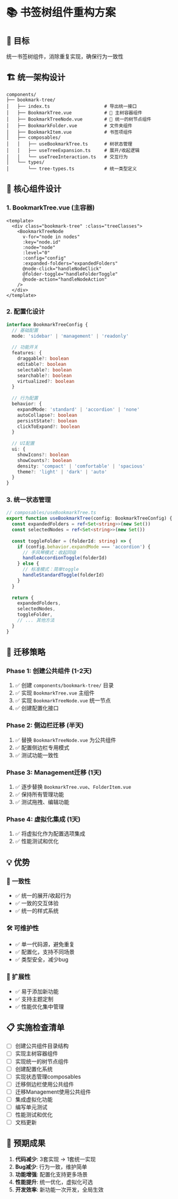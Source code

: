 # 📚 书签树组件重构方案

## 🎯 目标
统一书签树组件，消除重复实现，确保行为一致性

## 🏗️ 统一架构设计

```
components/
├── bookmark-tree/
│   ├── index.ts                    # 导出统一接口
│   ├── BookmarkTree.vue            # 🎯 主树容器组件
│   ├── BookmarkTreeNode.vue        # 🎯 统一的树节点组件
│   ├── BookmarkFolder.vue          # 文件夹组件
│   ├── BookmarkItem.vue            # 书签项组件
│   ├── composables/
│   │   ├── useBookmarkTree.ts      # 树状态管理
│   │   ├── useTreeExpansion.ts     # 展开/收起逻辑
│   │   └── useTreeInteraction.ts   # 交互行为
│   └── types/
│       └── tree-types.ts           # 统一类型定义
```

## 🔧 核心组件设计

### 1. BookmarkTree.vue (主容器)
```vue
<template>
  <div class="bookmark-tree" :class="treeClasses">
    <BookmarkTreeNode
      v-for="node in nodes"
      :key="node.id"
      :node="node"
      :level="0"
      :config="config"
      :expanded-folders="expandedFolders"
      @node-click="handleNodeClick"
      @folder-toggle="handleFolderToggle"
      @node-action="handleNodeAction"
    />
  </div>
</template>
```

### 2. 配置化设计
```typescript
interface BookmarkTreeConfig {
  // 基础配置
  mode: 'sidebar' | 'management' | 'readonly'
  
  // 功能开关
  features: {
    draggable?: boolean
    editable?: boolean
    selectable?: boolean
    searchable?: boolean
    virtualized?: boolean
  }
  
  // 行为配置
  behavior: {
    expandMode: 'standard' | 'accordion' | 'none'
    autoCollapse?: boolean
    persistState?: boolean
    clickToExpand?: boolean
  }
  
  // UI配置
  ui: {
    showIcons?: boolean
    showCounts?: boolean
    density: 'compact' | 'comfortable' | 'spacious'
    theme?: 'light' | 'dark' | 'auto'
  }
}
```

### 3. 统一状态管理
```typescript
// composables/useBookmarkTree.ts
export function useBookmarkTree(config: BookmarkTreeConfig) {
  const expandedFolders = ref<Set<string>>(new Set())
  const selectedNodes = ref<Set<string>>(new Set())
  
  const toggleFolder = (folderId: string) => {
    if (config.behavior.expandMode === 'accordion') {
      // 手风琴模式：收起同级
      handleAccordionToggle(folderId)
    } else {
      // 标准模式：简单toggle
      handleStandardToggle(folderId)
    }
  }
  
  return {
    expandedFolders,
    selectedNodes,
    toggleFolder,
    // ... 其他方法
  }
}
```

## 🔄 迁移策略

### Phase 1: 创建公共组件 (1-2天)
1. ✅ 创建 `components/bookmark-tree/` 目录
2. ✅ 实现 `BookmarkTree.vue` 主组件
3. ✅ 实现 `BookmarkTreeNode.vue` 统一节点
4. ✅ 创建配置化接口

### Phase 2: 侧边栏迁移 (半天)
1. ✅ 替换 `BookmarkTreeNode.vue` 为公共组件
2. ✅ 配置侧边栏专用模式
3. ✅ 测试功能一致性

### Phase 3: Management迁移 (1天)
1. ✅ 逐步替换 `BookmarkTree.vue`、`FolderItem.vue`
2. ✅ 保持所有管理功能
3. ✅ 测试拖拽、编辑功能

### Phase 4: 虚拟化集成 (1天)
1. ✅ 将虚拟化作为配置选项集成
2. ✅ 性能测试和优化

## 💡 优势

### 🎯 一致性
- ✅ 统一的展开/收起行为
- ✅ 一致的交互体验
- ✅ 统一的样式系统

### 🛠️ 可维护性
- ✅ 单一代码源，避免重复
- ✅ 配置化，支持不同场景
- ✅ 类型安全，减少bug

### 🚀 扩展性
- ✅ 易于添加新功能
- ✅ 支持主题定制
- ✅ 性能优化集中管理

## 📋 实施检查清单

- [ ] 创建公共组件目录结构
- [ ] 实现主树容器组件
- [ ] 实现统一的树节点组件
- [ ] 创建配置化系统
- [ ] 实现状态管理composables
- [ ] 迁移侧边栏使用公共组件
- [ ] 迁移Management使用公共组件
- [ ] 集成虚拟化功能
- [ ] 编写单元测试
- [ ] 性能测试和优化
- [ ] 文档更新

## 🎉 预期成果

1. **代码减少**: 3套实现 → 1套统一实现
2. **Bug减少**: 行为一致，维护简单
3. **功能增强**: 配置化支持更多场景
4. **性能提升**: 统一优化，虚拟化可选
5. **开发效率**: 新功能一次开发，全局生效
